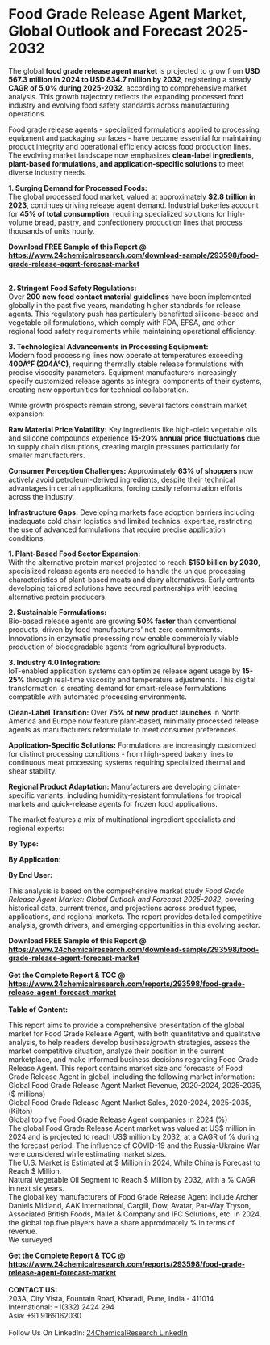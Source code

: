 <h1>Food Grade Release Agent Market, Global Outlook and Forecast 2025-2032</h1><p>The global <strong>food grade release agent market</strong> is projected to grow from <strong>USD 567.3 million in 2024 to USD 834.7 million by 2032</strong>, registering a steady <strong>CAGR of 5.0% during 2025-2032</strong>, according to comprehensive market analysis. This growth trajectory reflects the expanding processed food industry and evolving food safety standards across manufacturing operations.</p><p>Food grade release agents - specialized formulations applied to processing equipment and packaging surfaces - have become essential for maintaining product integrity and operational efficiency across food production lines. The evolving market landscape now emphasizes <strong>clean-label ingredients, plant-based formulations, and application-specific solutions</strong> to meet diverse industry needs.</p><p><strong>1. Surging Demand for Processed Foods:</strong><br>
The global processed food market, valued at approximately <strong>$2.8 trillion in 2023</strong>, continues driving release agent demand. Industrial bakeries account for <strong>45% of total consumption</strong>, requiring specialized solutions for high-volume bread, pastry, and confectionery production lines that process thousands of units hourly.</p><div><b>Download FREE Sample of this Report @ 
            <a href="https://www.24chemicalresearch.com/download-sample/293598/food-grade-release-agent-forecast-market">
            https://www.24chemicalresearch.com/download-sample/293598/food-grade-release-agent-forecast-market</a></b></div><br><p><strong>2. Stringent Food Safety Regulations:</strong><br>
Over <strong>200 new food contact material guidelines</strong> have been implemented globally in the past five years, mandating higher standards for release agents. This regulatory push has particularly benefitted silicone-based and vegetable oil formulations, which comply with FDA, EFSA, and other regional food safety requirements while maintaining operational efficiency.</p><p><strong>3. Technological Advancements in Processing Equipment:</strong><br>
Modern food processing lines now operate at temperatures exceeding <strong>400Â°F (204Â°C)</strong>, requiring thermally stable release formulations with precise viscosity parameters. Equipment manufacturers increasingly specify customized release agents as integral components of their systems, creating new opportunities for technical collaboration.</p><p>While growth prospects remain strong, several factors constrain market expansion:</p><p><strong>Raw Material Price Volatility:</strong> Key ingredients like high-oleic vegetable oils and silicone compounds experience <strong>15-20% annual price fluctuations</strong> due to supply chain disruptions, creating margin pressures particularly for smaller manufacturers.</p><p><strong>Consumer Perception Challenges:</strong> Approximately <strong>63% of shoppers</strong> now actively avoid petroleum-derived ingredients, despite their technical advantages in certain applications, forcing costly reformulation efforts across the industry.</p><p><strong>Infrastructure Gaps:</strong> Developing markets face adoption barriers including inadequate cold chain logistics and limited technical expertise, restricting the use of advanced formulations that require precise application conditions.</p><p><strong>1. Plant-Based Food Sector Expansion:</strong><br>
With the alternative protein market projected to reach <strong>$150 billion by 2030</strong>, specialized release agents are needed to handle the unique processing characteristics of plant-based meats and dairy alternatives. Early entrants developing tailored solutions have secured partnerships with leading alternative protein producers.</p><p><strong>2. Sustainable Formulations:</strong><br>
Bio-based release agents are growing <strong>50% faster</strong> than conventional products, driven by food manufacturers' net-zero commitments. Innovations in enzymatic processing now enable commercially viable production of biodegradable agents from agricultural byproducts.</p><p><strong>3. Industry 4.0 Integration:</strong><br>
IoT-enabled application systems can optimize release agent usage by <strong>15-25%</strong> through real-time viscosity and temperature adjustments. This digital transformation is creating demand for smart-release formulations compatible with automated processing environments.</p><p><strong>Clean-Label Transition:</strong> Over <strong>75% of new product launches</strong> in North America and Europe now feature plant-based, minimally processed release agents as manufacturers reformulate to meet consumer preferences.</p><p><strong>Application-Specific Solutions:</strong> Formulations are increasingly customized for distinct processing conditions - from high-speed bakery lines to continuous meat processing systems requiring specialized thermal and shear stability.</p><p><strong>Regional Product Adaptation:</strong> Manufacturers are developing climate-specific variants, including humidity-resistant formulations for tropical markets and quick-release agents for frozen food applications.</p><p>The market features a mix of multinational ingredient specialists and regional experts:</p><p><strong>By Type:</strong></p><p><strong>By Application:</strong></p><p><strong>By End User:</strong></p><p>This analysis is based on the comprehensive market study <em>Food Grade Release Agent Market: Global Outlook and Forecast 2025-2032</em>, covering historical data, current trends, and projections across product types, applications, and regional markets. The report provides detailed competitive analysis, growth drivers, and emerging opportunities in this evolving sector.</p><div><b>Download FREE Sample of this Report @ 
            <a href="https://www.24chemicalresearch.com/download-sample/293598/food-grade-release-agent-forecast-market">
            https://www.24chemicalresearch.com/download-sample/293598/food-grade-release-agent-forecast-market</a></b></div><br><div><b>Get the Complete Report & TOC @ 
            <a href="https://www.24chemicalresearch.com/reports/293598/food-grade-release-agent-forecast-market">
            https://www.24chemicalresearch.com/reports/293598/food-grade-release-agent-forecast-market</a></b></div><br>
            <b>Table of Content:</b><p>This report aims to provide a comprehensive presentation of the global market for Food Grade Release Agent, with both quantitative and qualitative analysis, to help readers develop business/growth strategies, assess the market competitive situation, analyze their position in the current marketplace, and make informed business decisions regarding Food Grade Release Agent. This report contains market size and forecasts of Food Grade Release Agent in global, including the following market information:<br />
Global Food Grade Release Agent Market Revenue, 2020-2024, 2025-2035, ($ millions)<br />
Global Food Grade Release Agent Market Sales, 2020-2024, 2025-2035, (Kilton)<br />
Global top five Food Grade Release Agent companies in 2024 (%)<br />
The global Food Grade Release Agent market was valued at US$ million in 2024 and is projected to reach US$ million by 2032, at a CAGR of % during the forecast period. The influence of COVID-19 and the Russia-Ukraine War were considered while estimating market sizes.<br />
The U.S. Market is Estimated at $ Million in 2024, While China is Forecast to Reach $ Million.<br />
Natural Vegetable Oil Segment to Reach $ Million by 2032, with a % CAGR in next six years.<br />
The global key manufacturers of Food Grade Release Agent include Archer Daniels Midland, AAK International, Cargill, Dow, Avatar, Par-Way Tryson, Associated British Foods, Mallet & Company and IFC Solutions, etc. in 2024, the global top five players have a share approximately % in terms of revenue.<br />
We surveyed </p><div><b>Get the Complete Report & TOC @ 
            <a href="https://www.24chemicalresearch.com/reports/293598/food-grade-release-agent-forecast-market">
            https://www.24chemicalresearch.com/reports/293598/food-grade-release-agent-forecast-market</a></b></div><br><b>CONTACT US:</b><br>
            203A, City Vista, Fountain Road, Kharadi, Pune, India - 411014<br>
            International: +1(332) 2424 294<br>
            Asia: +91 9169162030 <br><br>
            Follow Us On LinkedIn: <a href="https://www.linkedin.com/company/24chemicalresearch/">24ChemicalResearch LinkedIn</a>